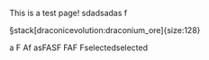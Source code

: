 This is a test page!
sdadsadas
 f

§stack[draconicevolution:draconium_ore]{size:128} 

a F
Af
asFASF
FAF Fselectedselected


